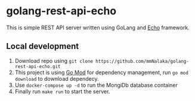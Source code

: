# golang-rest-api-echo
This is simple REST API server written using GoLang and [Echo](https://echo.labstack.com/) framework.

## Local development
 1. Download repo using `git clone https://github.com/mmNalaka/golang-rest-api-echo.git`
 2. This project is using [Go Mod](https://blog.golang.org/using-go-modules) for dependency management, run `go mod download` to download dependecy.
 3. Use `docker-compose up -d` to run the MongiDb database container
 4. Finally run `make run` to start the server.
